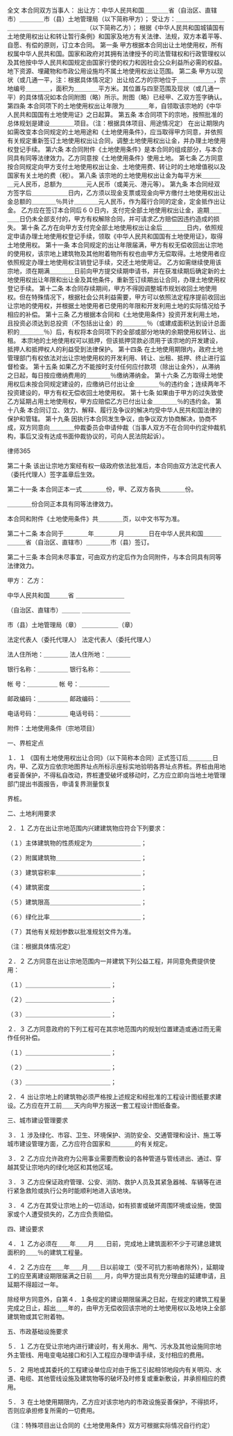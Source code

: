 
 全文 
 本合同双方当事人： 
 出让方：中华人民共和国＿＿＿＿省（自治区、直辖市）＿＿＿＿市（县）土地管理局（以下简称甲方）； 
 受让方：＿＿＿＿＿＿＿＿＿＿＿＿＿＿＿＿＿＿＿＿＿（以下简称乙方）； 
 根据《中华人民共和国城镇国有土地使用权出让和转让暂行条例》和国家及地方有关法律、法规，双方本着平等、自愿、有偿的原则，订立本合同。 
 第一条 甲方根据本合同出让土地使用权，所有权属中华人民共和国。国家和政府对其拥有法律授予的司法管辖权和行政管理权以及其他按中华人民共和国规定由国家行使的权力和因社会公众利益所必需的权益。地下资源、埋藏物和市政公用设施均不属土地使用权出让范围。 
 第二条 甲方以现状（或几通一平，注：根据具体情况定）出让给乙方的宗地位于＿＿＿＿＿＿，宗地编号＿＿＿＿，面积为＿＿＿＿平方米。其位置与四至范围及现状（或几通一平）的具体情况如本合同附图（略）所示。附图（略）已经甲、乙双方签字确认。 
 第四条 本合同项下的土地使用权出让年限为＿＿＿＿年，自领取该宗地的《中华人民共和国国有土地使用证》之日起算。 
 第五条 本合同项下的宗地，按照批准的总体规划是建设＿＿＿＿项目。（注：根据具体项目、用途情况定） 
 在出让期限内如需改变本合同规定的土地用途和《土地使用条件》，应当取得甲方同意，并依照有关规定重新签订土地使用权出让合同，调整土地使用权出让金，并办理土地使用权登记手续。 
 第六条 本合同附件《土地使用条件》是本合同的组成部分，与本合同具有同等法律效力。乙方同意按《土地使用条件》使用土地。 
 第七条 乙方同意按合同规定向甲方支付土地使用权出让金、土地使用费、转让时的土地增值税以及国家有关土地的费（税）。 
 第八条 该宗地的土地使用权出让金为每平方米＿＿＿＿元人民币，总额为＿＿＿＿元人民币（或美元、港元等）。 
 第九条 本合同经双方签字后＿＿＿＿＿＿日内，乙方须以现金支票或现金向甲方缴付土地使用权出让金总额的＿＿＿＿％共计＿＿＿＿元人民币，作为履行合同的定金，定金抵作出让金。 
 乙方应在签订本合同后６０日内，支付完全部土地使用权出让金，逾期＿＿＿＿日仍未全部支付的，甲方有权解除合同，并可请求乙方赔偿因违约造成的损失。 
 第十条 乙方在向甲方支付完全部土地使用权出让金后＿＿＿＿日内，依照规定申请办理土地使用权登记手续，领取《中华人民共和国国有土地使用证》，取得土地使用权。 
 第十一条 本合同规定的出让年限届满，甲方有权无偿收回出让宗地的使用权，该宗地上建筑物及其他附着物所有权也由甲方无偿取得。土地使用者应依照规定办理土地使用权注销登记手续，交还土地使用证。 
 乙方如需继续使用该宗地，须在期满＿＿＿＿日前向甲方提交续期申请书，并在获准续期后确定新的土地使用权出让年限和出让金及其他条件，重新签订续期出让合同，办理土地使用权登记手续。 
 第十二条 本合同存续期间，甲方不得因调整城市规划收回土地使用权。但在特殊情况下，根据社会公共利益需要，甲方可以依照法定程序提前收回出让宗地的使用权，并根据土地使用者已使用的年限和开发利用土地的实际情况给予相应的补偿。 
 第十三条 乙方根据本合同和《土地使用条件》投资开发利用土地，且投资必须达到总投资（不包括出让金）的＿＿＿＿％（或建成面积达到设计总面积的＿＿＿＿％）后，有权将本合同项下的全部或部分地块的余期使用权转让、出租。 
 本宗地的土地使用权可以抵押，但该抵押贷款必须用于该宗地的开发建设，抵押人和抵押权人的利益受到法律保护。 
 第十四条 在土地使用期限内，政府土地管理部门有权依法对出让宗地使用权的开发利用、转让、出租、抵押、终止进行监督检查。 
 第十五条 如果乙方不能按时支付任何应付款项（除出让金外），从滞纳之日起，每日按应缴纳费用的＿＿＿＿％缴纳滞纳金。 
 第十六条 乙方取得土地使用权后未按合同规定建设的，应缴纳已付出让金＿＿＿＿％的违约金；连续两年不投资建设的，甲方有权无偿收回土地使用权。 
 第十七条 如果由于甲方的过失致使乙方延期占用土地使用权，甲方应赔偿乙方已付出让金＿＿＿＿％的违约金。 
 第十八条 本合同订立、效力、解释、履行及争议的解决均受中华人民共和国法律的保护和管辖。 
 第十九条 因执行本合同发生争议，由争议双方协商解决，协商不成，双方同意向＿＿＿＿仲裁委员会申请仲裁（当事人双方不在合同中约定仲裁机构，事后又没有达成书面仲裁协议的，可向人民法院起诉）。 




 
律师365






 第二十条 该出让宗地方案经有权一级政府依法批准后，本合同由双方法定代表人（委托代理人）签字盖章后生效。 

 第二十一条 本合同正本一式＿＿＿＿份，甲、乙双方各执＿＿＿＿份。 

 ＿＿＿＿份合同正本具有同等法律效力。 

 本合同和附件《土地使用条件》共＿＿＿＿页，以中文书写为准。 

 第二十二条 本合同于＿＿＿＿年＿＿＿＿月＿＿＿＿日在中华人民共和国＿＿＿＿＿＿省（自治区、直辖市）＿＿＿＿市（县）签订。 

 第二十三条 本合同未尽事宜，可由双方约定后作为合同附件，与本合同具有同等法律效力。 

 甲方： 乙方： 

 中华人民共和国＿＿＿省 ＿＿＿＿＿＿＿＿ 

 （自治区、直辖市）＿＿＿ ＿＿＿＿＿＿＿＿ 

 市（县）土地管理局（章） ＿＿＿＿＿＿（章） 

 法定代表人（委托代理人） 法定代表人（委托代理人） 

 法人住所地：＿＿＿＿ 法人住所地：＿＿＿＿ 

 银行名称：＿＿＿＿＿ 银行名称：＿＿＿＿＿ 

 帐 号：＿＿＿＿＿ 帐 号：＿＿＿＿＿ 

 邮政编码：＿＿＿＿＿ 邮政编码：＿＿＿＿＿ 

 电话号码：＿＿＿＿＿ 电话号码：＿＿＿＿＿ 

 

 附件：土地使用条件（宗地项目） 

 一、界桩定点 

 １．１ 《国有土地使用权出让合同》（以下简称本合同）正式签订后＿＿＿＿日内，甲、乙双方应依宗地图界址点所标示座标实地验明各界址点界桩。界桩由用地者妥善保护，不得私自改动，界桩遭受破坏或移动时，乙方应立即向当地土地管理部门提出书面报告，申请复界测量恢复 

 

 界桩。 

 二、土地利用要求 

 ２．１ 乙方在出让宗地范围内兴建建筑物应符合下列要求： 

 （１）主体建筑物的性质规定为＿＿＿＿＿＿＿＿； 

 （２）附属建筑物＿＿＿＿＿＿＿＿＿＿＿＿＿＿； 

 （３）建筑容积率＿＿＿＿＿＿＿＿＿＿＿＿＿＿； 

 （４）建筑密度＿＿＿＿＿＿＿＿＿＿＿＿＿＿＿； 

 （５）建筑限高＿＿＿＿＿＿＿＿＿＿＿＿＿＿＿； 

 （６）绿化比率＿＿＿＿＿＿＿＿＿＿＿＿＿＿＿； 

 （７）其他有关规划参数以批准规划文件为准。 

 （注：根据具体情况定） 

 ２．２ 乙方同意在出让宗地范围内一并建筑下列公益工程，并同意免费提供使用： 

 （１）＿＿＿＿＿＿＿＿＿＿＿＿＿＿； 

 （２）＿＿＿＿＿＿＿＿＿＿＿＿＿＿； 

 （３）＿＿＿＿＿＿＿＿＿＿＿＿＿＿； 

 ２．３ 乙方同意政府的下列工程可在其宗地范围内的规划位置建造或通过而无需作任何补偿。 

 （１）＿＿＿＿＿＿＿＿＿＿＿＿＿＿； 

 （２）＿＿＿＿＿＿＿＿＿＿＿＿＿＿； 

 （３）＿＿＿＿＿＿＿＿＿＿＿＿＿＿； 

 ２．４ 出让宗地上的建筑物必须严格按上述规定和经批准的工程设计图纸要求建设。乙方应在开工前＿＿天内向甲方报送一套工程设计图纸备查。 

 三、城市建设管理要求 

 ３．１ 涉及绿化、市容、卫生、环境保护、消防安全、交通管理和设计、施工等城市建设管理方面，乙方应符合国家和＿＿＿＿的有关规定。 

 ３．２ 乙方应允许政府为公用事业需要而敷设的各种管道与管线进出、通过、穿越其受让宗地内的绿化地区和其他区域。 

 ３．３ 乙方应保证政府管理、公安、消防、救护人员及其紧急器械、车辆等在进行紧急救险或执行公务时能顺利地进入该地块。 

 ３．４ 乙方在其受让宗地上的一切活动，如有损害或破坏周围环境或设施，使国家或个人遭受损失的，乙方应负责赔偿。 

 四、建设要求 

 ４．１ 乙方必须在＿＿年＿＿月＿＿日前，完成地上建筑面积不少于可建总建筑面积的＿＿％的建筑工程量。 

 ４．２ 乙方应在＿＿年＿＿月＿＿日以前竣工（受不可抗力影响者除外），延期竣工的应至离建设期限届满之日前＿＿月，向甲方提出具有充分理由的延建申请，且延期不得超过一年。 

 除经甲方同意外，自第４．１条规定的建设期限届满之日起，在规定的建筑工程量完成之日止，超出＿＿年的，由甲方无偿收回该宗地的土地使用权以及地块上全部建筑物或其它附着物。 

 五、市政基础设施要求 

 ５．１ 乙方在受让宗地内进行建设时，有关用水、用气、污水及其他设施同宗地外主管线、用电变电站接口和引入工程应办理申请手续，支付相应的费用。 

 ５．２ 用地或其委托的工程建设单位应对由于施工引起相邻地段内有关明沟、水道、电缆、其他管线设施及建筑物等的破坏及时修复或重新敷设，并承担相应的费用。 

 ５．３ 在土地使用期限内，乙方应对该宗地内的市政设施妥善保护，不得损坏，否则应承担修复所需的一切费用。 

 （注：特殊项目出让合同的《土地使用条件》双方可根据实际情况自行约定） 


 

 
 
 
 
 
  


  
 

  


  


  
 
 
 
 

